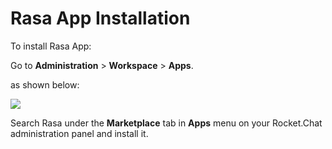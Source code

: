 # Rasa App Installation

To install Rasa App:

Go to **Administration** > **Workspace** > **Apps**.

as shown below:

![](<../../../../.gitbook/assets/2021-11-20\_23-29-48 (1) (1) (1) (1) (12) (10) (1) (1) (40).png>)

Search Rasa under the **Marketplace** tab in **Apps** menu on your Rocket.Chat administration panel and install it.
